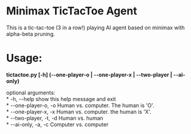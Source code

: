 # Minimax TicTacToe Agent

This is a tic-tac-toe (3 in a row!) playing AI agent based on minimax with alpha-beta pruning.

# Usage:

**tictactoe.py [-h] (--one-player-o | --one-player-x | --two-player | --ai-only)**

optional arguments:  
    * -h, --help            show this help message and exit  
    * --one-player-o, -o    Human vs. computer. The human is 'O'.  
    * --one-player-x, -x    Human vs. computer. the human is 'X'.  
    * --two-player, -t, -d  Human vs. human  
    * --ai-only, -a, -c     Computer vs. computer  
